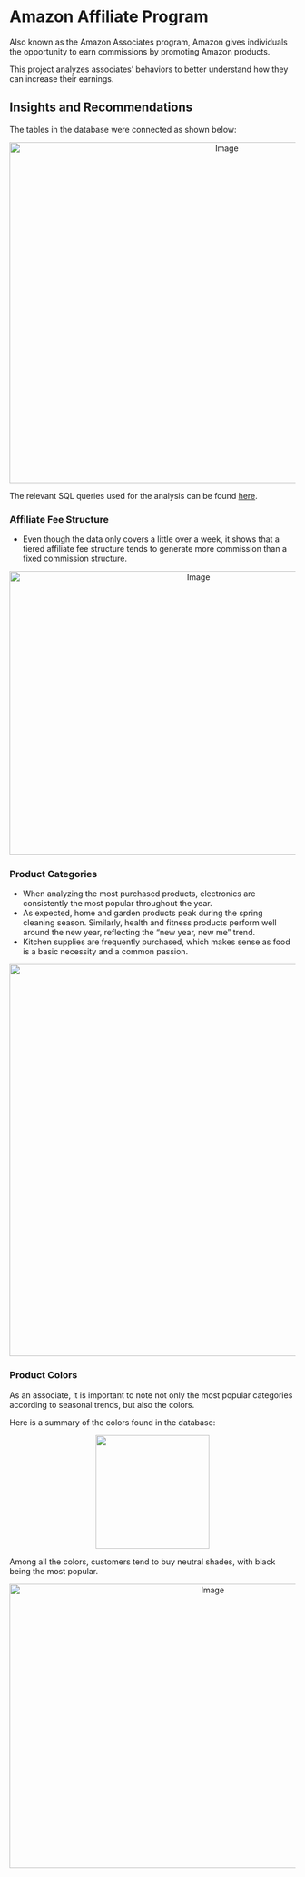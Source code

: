 # Amazon Affiliate Program 

Also known as the Amazon Associates program, Amazon gives individuals the opportunity to earn commissions by promoting Amazon products.

This project analyzes associates’ behaviors to better understand how they can increase their earnings.

## Insights and Recommendations

The tables in the database were connected as shown below:
<p align="center">
  <img width="750" height="600" alt="Image" src="https://github.com/user-attachments/assets/e4bc992d-a109-4fa2-9f27-afa028ab0bd1" />
</p>

The relevant SQL queries used for the analysis can be found [here](https://github.com/habishua/Amazon_Affiliate_Earnings/tree/db866965a5f460a532a8ffec56b10bdd65916078/amazon_affiliate_code).

### Affiliate Fee Structure

- Even though the data only covers a little over a week, it shows that a tiered affiliate fee structure tends to generate more commission than a fixed commission structure.
<p align="center">
  <img width="650" height="500" alt="Image" src="https://github.com/user-attachments/assets/abd5da89-a1b3-4b73-bcd0-e8053b011fc4" />
</p>

### Product Categories 

- When analyzing the most purchased products, electronics are consistently the most popular throughout the year.
- As expected, home and garden products peak during the spring cleaning season. Similarly, health and fitness products perform well around the new year, reflecting the “new year, new me” trend.
- Kitchen supplies are frequently purchased, which makes sense as food is a basic necessity and a common passion.
<p align="center">
  <img width="1491" height="690" alt="Image" src="https://github.com/user-attachments/assets/853c8f1e-30be-46c3-ab64-d13f7a58cd4d" />
</p>

### Product Colors

As an associate, it is important to note not only the most popular categories according to seasonal trends, but also the colors.

Here is a summary of the colors found in the database:
<p align="center">
  <img src="https://github.com/user-attachments/assets/170d68f4-130b-4339-acaf-b484e40f2179" width="200">
</p>

Among all the colors, customers tend to buy neutral shades, with black being the most popular.
<p align="center">
  <img width="700" height="500" alt="Image" src="https://github.com/user-attachments/assets/0f4d1ab4-6754-42e2-8238-1c507277ce54" />
</p>
